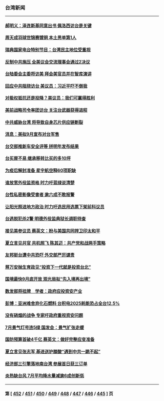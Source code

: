 ### 台湾新闻
---
#### [郝明义：泽连斯基同意出书 佩洛西访台是关键](../../pages/ncid1349361/n13811133.md) 
#### [周天成羽球世锦赛镀铜 本土男单第1人](../../pages/ncid1349361/n13811451.md) 
#### [瑞典国家电台特别节目：台湾民主地位受重视](../../pages/ncid1349361/n13810737.md) 
#### [反制中共施压 全美议会交流理事会通过2决议](../../pages/ncid1349361/n13811053.md) 
#### [台陆委会主委将访美 拜会美官员并在智库演讲](../../pages/ncid1349361/n13810778.md) 
#### [回应中共阻挠访台 美议员：习近平吓不倒我](../../pages/ncid1349361/n13810941.md) 
#### [对极权抵抗还是投降？美议员：我们可赢得胜利](../../pages/ncid1349361/n13810869.md) 
#### [美前战略司令率团访台 关注台武器获得进程](../../pages/ncid1349361/n13810785.md) 
#### [中共威胁台湾 将导致自身芯片供应链断裂](../../pages/ncid1349361/n13810928.md) 
#### [消息：美拟9月宣布对台军售](../../pages/ncid1349361/n13810783.md) 
#### [台交部推新车安全评等 拼明年发布结果](../../pages/ncid1349361/n13810890.md) 
#### [台买屋不易 继承移转比买的多10坪](../../pages/ncid1349361/n13810888.md) 
#### [为疫后解封准备 星宇航空释60项职缺](../../pages/ncid1349361/n13810894.md) 
#### [谁放宽外役监资格 时力吁蓝绿说清楚](../../pages/ncid1349361/n13810884.md) 
#### [台性私密影像受害者 逾六成不敢报警](../../pages/ncid1349361/n13810896.md) 
#### [让阳光照进地方政治 时力吁选民用选票下架前科议员](../../pages/ncid1349361/n13810881.md) 
#### [台逃脱犯杀2警 明德外役监典狱长调职待查](../../pages/ncid1349361/n13810897.md) 
#### [接见美参议员 蔡英文：盼与美国共同捍卫印太和平](../../pages/ncid1349361/n13810872.md) 
#### [夏立言见共官 共机照飞 陈其迈：共产党和战两手策略](../../pages/ncid1349361/n13810871.md) 
#### [友邦挺台遭中共恐吓 外交部严厉谴责](../../pages/ncid1349361/n13810868.md) 
#### [蒋万安抛生育政见“投资下一代就是投资台北”](../../pages/ncid1349361/n13810867.md) 
#### [国境最快9月底开放 观光局拟“先入境再出境”](../../pages/ncid1349361/n13810856.md) 
#### [数发部将挂牌　学者：政府应投资安产业](../../pages/ncid1349361/n13810851.md) 
#### [彭博：亚洲难舍弃化石燃料 台积电2025耗能恐占全台12.5%](../../pages/ncid1349361/n13810850.md) 
#### [没有硝烟的战争 专家吁政府重视资安问题](../../pages/ncid1349361/n13810852.md) 
#### [7月景气灯号连5绿 国发会：景气扩张走缓](../../pages/ncid1349361/n13810766.md) 
#### [国防预算首破4千亿 蔡英文：做好完整应变准备](../../pages/ncid1349361/n13810776.md) 
#### [夏立言见张志军 基进送护膝酸“遇到中共一跪不起”](../../pages/ncid1349361/n13810749.md) 
#### [经济部三引擎落地南台湾 参展首日获三订单](../../pages/ncid1349361/n13810729.md) 
#### [炎热缺台风 7月平均降水量减逾6成创新低](../../pages/ncid1349361/n13810717.md) 

---
#### 第 [ [452](./452.md) / [451](./451.md) / [450](./450.md) / [449](./449.md) / [448](./448.md) / [447](./447.md) / [446](./446.md) / [445](./445.md) ] 页

